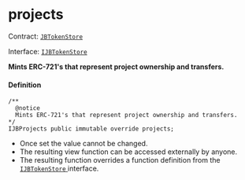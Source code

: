 # projects

Contract: [`JBTokenStore`](/v4/deprecated/v3/api/contracts/jbtokenstore/README.md)​‌

Interface: [`IJBTokenStore`](/v4/deprecated/v3/api/interfaces/ijbtokenstore.md)

**Mints ERC-721's that represent project ownership and transfers.**

#### Definition

```
/**
  @notice
  Mints ERC-721's that represent project ownership and transfers.
*/
IJBProjects public immutable override projects;
```

* Once set the value cannot be changed.
* The resulting view function can be accessed externally by anyone.
* The resulting function overrides a function definition from the [`IJBTokenStore` ](/v4/deprecated/v3/api/interfaces/ijbtokenstore.md) interface.
